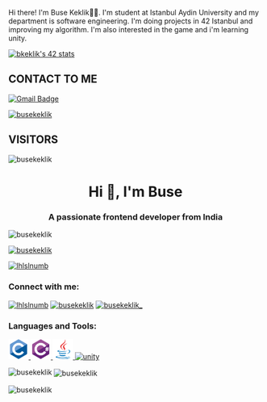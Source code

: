 Hi there! I'm Buse Keklik🖐🏻. I'm student at Istanbul Aydin University and my department is software engineering. I'm doing projects in 42 Istanbul and improving my algorithm. I'm also interested in the game and i'm learning unity.

[![bkeklik's 42 stats](https://badge42.vercel.app/api/v2/cl5n4c7tx013608ld0th7afn2/stats?cursusId=21&coalitionId=227)](https://github.com/JaeSeoKim/badge42)

## CONTACT TO ME
[![Gmail Badge](https://img.shields.io/badge/-busekeklik3@gmail.com-c14438?style=flat-square&logo=Gmail&logoColor=white&link=mailto:busekeklik3@gmail.com)](mailto:busekeklik3@gmail.com)

[![busekeklik](https://img.shields.io/badge/-busekeklik-blue?style=flat-square&logo=Linkedin&logoColor=white&link=https://www.linkedin.com/in/busekeklik/)](https://www.linkedin.com/in/busekeklik/)

## VISITORS
![busekeklik](https://visitor-badge.laobi.icu/badge?page_id=busekeklik.busekeklik)


<h1 align="center">Hi 👋, I'm Buse</h1>
<h3 align="center">A passionate frontend developer from India</h3>

<p align="left"> <img src="https://komarev.com/ghpvc/?username=busekeklik&label=Profile%20views&color=0e75b6&style=flat" alt="busekeklik" /> </p>

<p align="left"> <a href="https://github.com/ryo-ma/github-profile-trophy"><img src="https://github-profile-trophy.vercel.app/?username=busekeklik" alt="busekeklik" /></a> </p>

<p align="left"> <a href="https://twitter.com/lhlslnumb" target="blank"><img src="https://img.shields.io/twitter/follow/lhlslnumb?logo=twitter&style=for-the-badge" alt="lhlslnumb" /></a> </p>

<h3 align="left">Connect with me:</h3>
<p align="left">
<a href="https://twitter.com/lhlslnumb" target="blank"><img align="center" src="https://raw.githubusercontent.com/rahuldkjain/github-profile-readme-generator/master/src/images/icons/Social/twitter.svg" alt="lhlslnumb" height="30" width="40" /></a>
<a href="https://linkedin.com/in/busekeklik" target="blank"><img align="center" src="https://raw.githubusercontent.com/rahuldkjain/github-profile-readme-generator/master/src/images/icons/Social/linked-in-alt.svg" alt="busekeklik" height="30" width="40" /></a>
<a href="https://instagram.com/busekeklik_" target="blank"><img align="center" src="https://raw.githubusercontent.com/rahuldkjain/github-profile-readme-generator/master/src/images/icons/Social/instagram.svg" alt="busekeklik_" height="30" width="40" /></a>
</p>

<h3 align="left">Languages and Tools:</h3>
<p align="left"> <a href="https://www.cprogramming.com/" target="_blank" rel="noreferrer"> <img src="https://raw.githubusercontent.com/devicons/devicon/master/icons/c/c-original.svg" alt="c" width="40" height="40"/> </a> <a href="https://www.w3schools.com/cs/" target="_blank" rel="noreferrer"> <img src="https://raw.githubusercontent.com/devicons/devicon/master/icons/csharp/csharp-original.svg" alt="csharp" width="40" height="40"/> </a> <a href="https://www.java.com" target="_blank" rel="noreferrer"> <img src="https://raw.githubusercontent.com/devicons/devicon/master/icons/java/java-original.svg" alt="java" width="40" height="40"/> </a> <a href="https://unity.com/" target="_blank" rel="noreferrer"> <img src="https://www.vectorlogo.zone/logos/unity3d/unity3d-icon.svg" alt="unity" width="40" height="40"/> </a> </p>

<p><img align="left" src="https://github-readme-stats.vercel.app/api/top-langs?username=busekeklik&show_icons=true&locale=en&layout=compact" alt="busekeklik" /></p>

<p>&nbsp;<img align="center" src="https://github-readme-stats.vercel.app/api?username=busekeklik&show_icons=true&locale=en" alt="busekeklik" /></p>

<p><img align="center" src="https://github-readme-streak-stats.herokuapp.com/?user=busekeklik&" alt="busekeklik" /></p>
